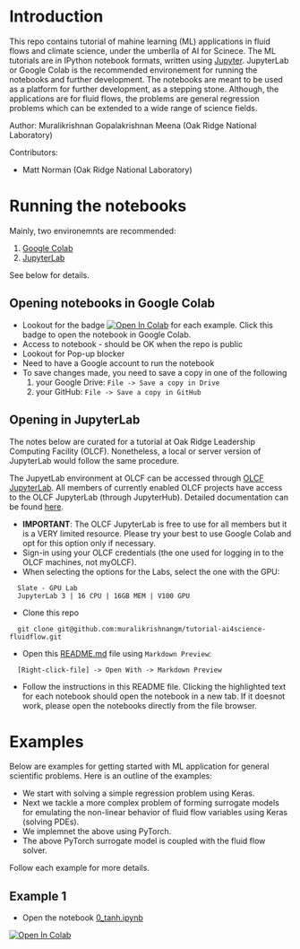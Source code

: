 # Introduction

This repo contains tutorial of mahine learning (ML) applications in fluid flows and climate science, under the umberlla of AI for Scinece. The ML tutorials are in IPython notebook formats, written using [Jupyter](https://jupyter.org/). JupyterLab or Google Colab is the recommended environement for running the notebooks and further development. The notebooks are meant to be used as a platform for further development, as a stepping stone. Although, the applications are for fluid flows, the problems are general regression problems which can be extended to a wide range of science fields.

Author: Muralikrishnan Gopalakrishnan Meena (Oak Ridge National Laboratory)

Contributors:
* Matt Norman (Oak Ridge National Laboratory)



# Running the notebooks

Mainly, two environemnts are recommended:

1. [Google Colab](https://colab.research.google.com/)
2. [JupyterLab](https://github.com/jupyterlab/jupyterlab)

See below for details.

## Opening notebooks in Google Colab

* Lookout for the badge [![Open In Colab](https://colab.research.google.com/assets/colab-badge.svg)](https://github.com/muralikrishnangm/tutorial-ai4science-fluidflow.git) for each example. Click this badge to open the notebook in Google Colab.
* Access to notebook - should be OK when the repo is public
* Lookout for Pop-up blocker
* Need to have a Google account to run the notebook
* To save changes made, you need to save a copy in one of the following
  1. your Google Drive: `File -> Save a copy in Drive`
  2. your GitHub: `File -> Save a copy in GitHub`

## Opening in JupyterLab

The notes below are curated for a tutorial at Oak Ridge Leadership Computing Facility (OLCF). Nonetheless, a local or server version of JupyterLab would follow the same procedure.

The JupyetLab environment at OLCF can be accessed through [OLCF JupyterLab](https://jupyter.olcf.ornl.gov/). All members of currently enabled OLCF projects have access to the OLCF JupyterLab (through JupyterHub). Detailed documentation can be found [here](https://docs.olcf.ornl.gov/services_and_applications/jupyter/overview.html#jupyter-at-olcf).

* **IMPORTANT**: The OLCF JupyterLab is free to use for all members but it is a VERY limited resource. Please try your best to use Google Colab and opt for this option only if necessary.
* Sign-in using your OLCF credentials (the one used for logging in to the OLCF machines, not myOLCF).
* When selecting the options for the Labs, select the one with the GPU:
```
  Slate - GPU Lab
  JupyterLab 3 | 16 CPU | 16GB MEM | V100 GPU
```
* Clone this repo
```
  git clone git@github.com:muralikrishnangm/tutorial-ai4science-fluidflow.git
```
* Open this [README.md](README.md) file using `Markdown Preview`:
```
  [Right-click-file] -> Open With -> Markdown Preview
```
* Follow the instructions in this README file. Clicking the highlighted text for each notebook should open the notebook in a new tab. If it doesnot work, please open the notebooks directly from the file browser.

# Examples

Below are examples for getting started with ML application for general scientific problems. Here is an outline of the examples:

* We start with solving a simple regression problem using Keras.
* Next we tackle a more complex problem of forming surrogate models for emulating the non-linear behavior of fluid flow variables using Keras (solving PDEs).
* We implemnet the above using PyTorch.
* The above PyTorch surrogate model is coupled with the fluid flow solver.

Follow each example for more details.

## Example 1

* Open the notebook [0_tanh.ipynb](0_tanh.ipynb)

[![Open In Colab](https://colab.research.google.com/assets/colab-badge.svg)](https://colab.research.google.com/github/muralikrishnangm/tutorial-ai4science-fluidflow/blob/main/0_tanh.ipynb)

